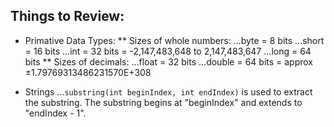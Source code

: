 ## Things to Review:
* Primative Data Types:
** Sizes of whole numbers:
...byte = 8 bits
...short = 16 bits
...int = 32 bits = -2,147,483,648 to 2,147,483,647
...long = 64 bits
** Sizes of decimals:
...float = 32 bits
...double = 64 bits = approx ±1.79769313486231570E+308 

* Strings
...`substring(int beginIndex, int endIndex)` is used to extract the substring. The substring begins at "beginIndex" and extends to "endIndex - 1". 